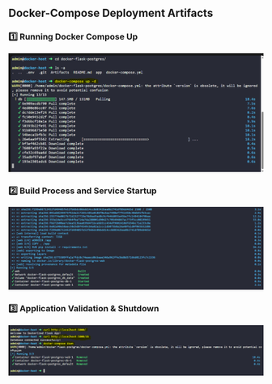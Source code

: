## Docker-Compose Deployment Artifacts

### 1️⃣ Running Docker Compose Up
![Docker Compose Up](Artifacts/artifact_1.PNG)

### 2️⃣ Build Process and Service Startup
![Build Process](Artifacts/artifact_2.PNG)

### 3️⃣ Application Validation & Shutdown
![Validation & Shutdown](Artifacts/artifact_3.PNG)
